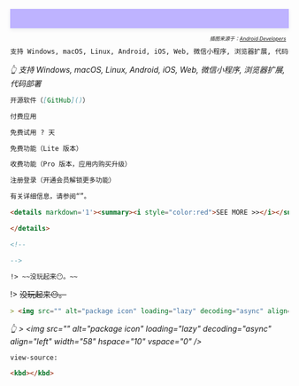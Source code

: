 <div style="position: relative;min-height: 35px;background: rgb(190 179 255) url(../_media/../_media/glossary-hero.png) top/cover no-repeat;box-shadow: rgba(140, 149, 159, 0.15) 0px 3px 6px 0px;margin-bottom: 35px;">
<i style="position: absolute;right: 0;bottom: -25px;font-size: xx-small;">

插图来源于：[Android Developers](https://developer.android.google.cn/design/ui/mobile/guides/foundations/glossary?hl=zh-cn)&nbsp;&nbsp;</i></div>

```md
支持 Windows, macOS, Linux, Android, iOS, Web, 微信小程序, 浏览器扩展, 代码部署
```
*👆 支持 Windows, macOS, Linux, Android, iOS, Web, 微信小程序, 浏览器扩展, 代码部署*

```md
开源软件（[GitHub]()）
```

```md
付费应用
```

```md
免费试用 ? 天
```

```md
免费功能（Lite 版本）
```

```md
收费功能（Pro 版本，应用内购买升级）
```

```md
注册登录（开通会员解锁更多功能）
```

```md
有关详细信息，请参阅“”。
```

```html
<details markdown='1'><summary><i style="color:red">SEE MORE >></i></summary>

</details>
```

```html
<!--

-->
```

```md
!> ~~没玩起来😶。~~
```
!> ~~没玩起来😶。~~

```md
> <img src="" alt="package icon" loading="lazy" decoding="async" align="left" width="58" hspace="10" vspace="0" />
```
*👆 > \<img src="" alt="package icon" loading="lazy" decoding="async" align="left" width="58" hspace="10" vspace="0" />*

```uri
view-source:
```

```html
<kbd></kbd>
```
